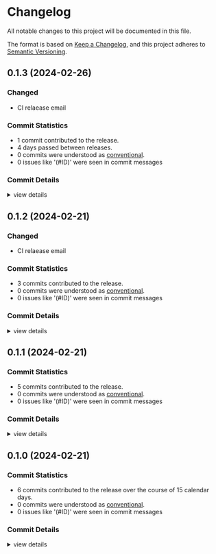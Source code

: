 # Changelog

All notable changes to this project will be documented in this file.

The format is based on [Keep a Changelog](https://keepachangelog.com/en/1.0.0/),
and this project adheres to [Semantic Versioning](https://semver.org/spec/v2.0.0.html).

## 0.1.3 (2024-02-26)

### Changed

- CI relaease email

### Commit Statistics

<csr-read-only-do-not-edit/>

 - 1 commit contributed to the release.
 - 4 days passed between releases.
 - 0 commits were understood as [conventional](https://www.conventionalcommits.org).
 - 0 issues like '(#ID)' were seen in commit messages

### Commit Details

<csr-read-only-do-not-edit/>

<details><summary>view details</summary>

 * **Uncategorized**
    - Change log ([`314bce5`](https://github.com/rajantikare/datafusion-federation/commit/314bce524e1c22418e514b4e1bff058090c2b623))
</details>

## 0.1.2 (2024-02-21)

### Changed

- CI relaease email

### Commit Statistics

<csr-read-only-do-not-edit/>

 - 3 commits contributed to the release.
 - 0 commits were understood as [conventional](https://www.conventionalcommits.org).
 - 0 issues like '(#ID)' were seen in commit messages

### Commit Details

<csr-read-only-do-not-edit/>

<details><summary>view details</summary>

 * **Uncategorized**
    - Release datafusion-federation v0.1.2 ([`533e8fe`](https://github.com/rajantikare/datafusion-federation/commit/533e8fe89a0a4496370cbf71b6aa6dbb1abebc9a))
    - Merge branch 'ci' of github.com:rajantikare/datafusion-federation into ci ([`bffbae2`](https://github.com/rajantikare/datafusion-federation/commit/bffbae2b2d74362fd56eb38429ff73f4de3e6742))
    - Release email ([`26e888a`](https://github.com/rajantikare/datafusion-federation/commit/26e888a47b146fc2356cfcd86d18962f3dcdb5af))
</details>

## 0.1.1 (2024-02-21)

### Commit Statistics

<csr-read-only-do-not-edit/>

 - 5 commits contributed to the release.
 - 0 commits were understood as [conventional](https://www.conventionalcommits.org).
 - 0 issues like '(#ID)' were seen in commit messages

### Commit Details

<csr-read-only-do-not-edit/>

<details><summary>view details</summary>

 * **Uncategorized**
    - Release datafusion-federation v0.1.1 ([`74edbdc`](https://github.com/rajantikare/datafusion-federation/commit/74edbdc59ae65fa7275c92c770bdde5408c36526))
    - Changelog ([`d2863bb`](https://github.com/rajantikare/datafusion-federation/commit/d2863bbaf09d7aea6d6dd5cce258a091b93465ab))
    - Change log ([`ca0f148`](https://github.com/rajantikare/datafusion-federation/commit/ca0f14877d806d4535f24882f66868df14170fb0))
    - Change log ([`42be317`](https://github.com/rajantikare/datafusion-federation/commit/42be317c07356f597b86c312cb954dd82a8fa592))
    - Merge branch 'ci' of github.com:rajantikare/datafusion-federation into ci ([`b47bac8`](https://github.com/rajantikare/datafusion-federation/commit/b47bac8a41febe0b62fb92700e5a57a7e7c427e1))
</details>

## 0.1.0 (2024-02-21)

### Commit Statistics

<csr-read-only-do-not-edit/>

 - 6 commits contributed to the release over the course of 15 calendar days.
 - 0 commits were understood as [conventional](https://www.conventionalcommits.org).
 - 0 issues like '(#ID)' were seen in commit messages

### Commit Details

<csr-read-only-do-not-edit/>

<details><summary>view details</summary>

 * **Uncategorized**
    - Release datafusion-federation v0.1.0 ([`8f301d5`](https://github.com/rajantikare/datafusion-federation/commit/8f301d54b168db21828aa9886f0dbf0897a54f77))
    - Release datafusion-federation v0.1.0 ([`7428814`](https://github.com/rajantikare/datafusion-federation/commit/742881454f1996538e9bb2f6889b78c191cf4a38))
    - Change log ([`84c0919`](https://github.com/rajantikare/datafusion-federation/commit/84c0919e5ac4dac7e98dfdd117602d8a3e67c884))
    - Metadata ([`e140433`](https://github.com/rajantikare/datafusion-federation/commit/e140433334c1a67a558c89e03332e3b6ad15564b))
    - Change log ([`bc2bb3d`](https://github.com/rajantikare/datafusion-federation/commit/bc2bb3db781af3c6cfce4743c4334d21e6abbe35))
    - Initial commit ([`2b3fe17`](https://github.com/rajantikare/datafusion-federation/commit/2b3fe175404b2a18a36ce9dab4bbfafe000234fd))
</details>

